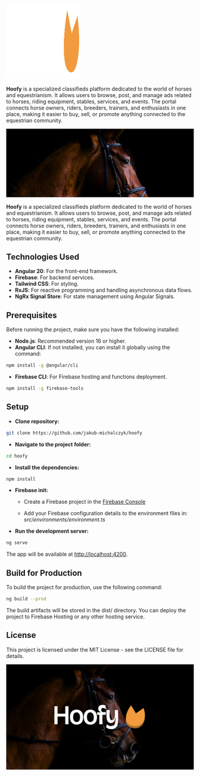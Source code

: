 <img src="https://github.com/jakub-michalczyk/hoofy/blob/master/public/assets/images/logo_contrast.svg" width="200" height="200" />

**Hoofy** is a specialized classifieds platform dedicated to the world of horses and equestrianism. It allows users to browse, post, and manage ads related to horses, riding equipment, stables, services, and events. The portal connects horse owners, riders, breeders, trainers, and enthusiasts in one place, making it easier to buy, sell, or promote anything connected to the equestrian community.

<img src="https://github.com/jakub-michalczyk/hoofy/blob/master/public/assets/images/homepage_bg.jpg" />

**Hoofy** is a specialized classifieds platform dedicated to the world of horses and equestrianism. It allows users to browse, post, and manage ads related to horses, riding equipment, stables, services, and events. The portal connects horse owners, riders, breeders, trainers, and enthusiasts in one place, making it easier to buy, sell, or promote anything connected to the equestrian community.

  
## Technologies Used

- **Angular 20**: For the front-end framework.
- **Firebase**: For backend services.
- **Tailwind CSS**: For styling.
- **RxJS**: For reactive programming and handling asynchronous data flows.
- **NgRx Signal Store**: For state management using Angular Signals.

## Prerequisites

Before running the project, make sure you have the following installed:

- **Node.js**: Recommended version 16 or higher.
- **Angular CLI**: If not installed, you can install it globally using the command:

```bash
npm install -g @angular/cli
```
- **Firebase CLI**: For Firebase hosting and functions deployment.
```bash
npm install -g firebase-tools
```

## Setup
- **Clone repository:**
```bash
git clone https://github.com/jakub-michalczyk/hoofy
```

- **Navigate to the project folder:**
```bash
cd hoofy
```

- **Install the dependencies:**
```bash
npm install
```

- **Firebase init:**
  - Create a Firebase project in the [Firebase Console](https://firebase.google.com/)

  - Add your Firebase configuration details to the environment files in:
_src/environments/environment.ts_


- **Run the development server:**
```bash
ng serve
```

The app will be available at [http://localhost:4200](http://localhost:4200).

## Build for Production ##
To build the project for production, use the following command:
```bash
ng build --prod
```
The build artifacts will be stored in the dist/ directory. You can deploy the project to Firebase Hosting or any other hosting service.

## License ##
This project is licensed under the MIT License - see the LICENSE file for details.

<img src="https://github.com/jakub-michalczyk/hoofy/blob/master/public/assets/images/hoofy_share.png" />

